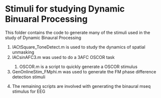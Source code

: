 # Stimuli for studying Dynamic Binuaral Processing

This folder contains the code to generate many of the stimuli used in the study of Dynamic Binaural Processing

<ol>
<li> IACtSquare_ToneDetect.m is used to study the dynamics of spatial unmasking
</li>
<li> IACsinAFC3.m was used to do a 3AFC OSCOR task </li>
<ol>
<li> OSCOR.m is a script to quickly generate a OSCOR stimulus
</li>
</ol>
<li> GenOnlineStim_FMphi.m was used to generate the FM phase difference detection stimuli</li>
<ol>
</ol>
<li> The remaining scripts are involved with generating the binaural mseq stimulus for EEG </li>
</ol>
